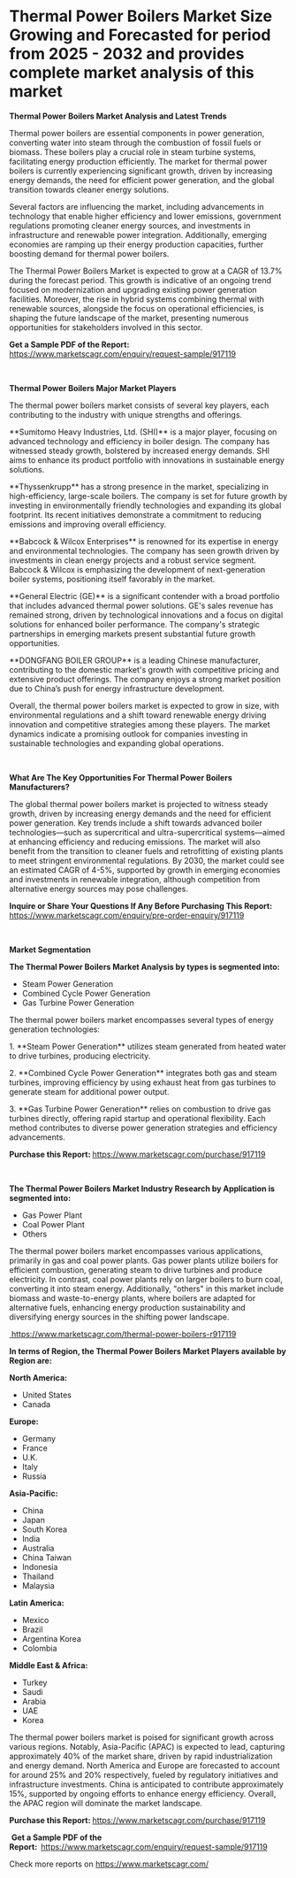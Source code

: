 <p><h1>Thermal Power Boilers Market Size Growing and Forecasted for period from 2025 - 2032 and provides complete market analysis of this market</h1></p><p><strong>Thermal Power Boilers Market Analysis and Latest Trends</strong></p>
<p><p>Thermal power boilers are essential components in power generation, converting water into steam through the combustion of fossil fuels or biomass. These boilers play a crucial role in steam turbine systems, facilitating energy production efficiently. The market for thermal power boilers is currently experiencing significant growth, driven by increasing energy demands, the need for efficient power generation, and the global transition towards cleaner energy solutions.</p><p>Several factors are influencing the market, including advancements in technology that enable higher efficiency and lower emissions, government regulations promoting cleaner energy sources, and investments in infrastructure and renewable power integration. Additionally, emerging economies are ramping up their energy production capacities, further boosting demand for thermal power boilers.</p><p>The Thermal Power Boilers Market is expected to grow at a CAGR of 13.7% during the forecast period. This growth is indicative of an ongoing trend focused on modernization and upgrading existing power generation facilities. Moreover, the rise in hybrid systems combining thermal with renewable sources, alongside the focus on operational efficiencies, is shaping the future landscape of the market, presenting numerous opportunities for stakeholders involved in this sector.</p></p>
<p><strong>Get a Sample PDF of the Report:&nbsp;</strong> <a href="https://www.marketscagr.com/enquiry/request-sample/917119?utm_campaign=3442&utm_medium=2&utm_source=Github&utm_content=ia&utm_term=11042025&utm_id=thermal-power-boilers">https://www.marketscagr.com/enquiry/request-sample/917119</a></p>
<p>&nbsp;</p>
<p><strong>Thermal Power Boilers Major Market Players</strong></p>
<p><p>The thermal power boilers market consists of several key players, each contributing to the industry with unique strengths and offerings. </p><p>**Sumitomo Heavy Industries, Ltd. (SHI)** is a major player, focusing on advanced technology and efficiency in boiler design. The company has witnessed steady growth, bolstered by increased energy demands. SHI aims to enhance its product portfolio with innovations in sustainable energy solutions.</p><p>**Thyssenkrupp** has a strong presence in the market, specializing in high-efficiency, large-scale boilers. The company is set for future growth by investing in environmentally friendly technologies and expanding its global footprint. Its recent initiatives demonstrate a commitment to reducing emissions and improving overall efficiency.</p><p>**Babcock & Wilcox Enterprises** is renowned for its expertise in energy and environmental technologies. The company has seen growth driven by investments in clean energy projects and a robust service segment. Babcock & Wilcox is emphasizing the development of next-generation boiler systems, positioning itself favorably in the market.</p><p>**General Electric (GE)** is a significant contender with a broad portfolio that includes advanced thermal power solutions. GE's sales revenue has remained strong, driven by technological innovations and a focus on digital solutions for enhanced boiler performance. The company's strategic partnerships in emerging markets present substantial future growth opportunities.</p><p>**DONGFANG BOILER GROUP** is a leading Chinese manufacturer, contributing to the domestic market's growth with competitive pricing and extensive product offerings. The company enjoys a strong market position due to China’s push for energy infrastructure development.</p><p>Overall, the thermal power boilers market is expected to grow in size, with environmental regulations and a shift toward renewable energy driving innovation and competitive strategies among these players. The market dynamics indicate a promising outlook for companies investing in sustainable technologies and expanding global operations.</p></p>
<p>&nbsp;</p>
<p><strong>What Are The Key Opportunities For Thermal Power Boilers Manufacturers?</strong></p>
<p><p>The global thermal power boilers market is projected to witness steady growth, driven by increasing energy demands and the need for efficient power generation. Key trends include a shift towards advanced boiler technologies—such as supercritical and ultra-supercritical systems—aimed at enhancing efficiency and reducing emissions. The market will also benefit from the transition to cleaner fuels and retrofitting of existing plants to meet stringent environmental regulations. By 2030, the market could see an estimated CAGR of 4-5%, supported by growth in emerging economies and investments in renewable integration, although competition from alternative energy sources may pose challenges.</p></p>
<p><strong>Inquire or Share Your Questions If Any Before Purchasing This Report:</strong> <a href="https://www.marketscagr.com/enquiry/pre-order-enquiry/917119?utm_campaign=3442&utm_medium=2&utm_source=Github&utm_content=ia&utm_term=11042025&utm_id=thermal-power-boilers">https://www.marketscagr.com/enquiry/pre-order-enquiry/917119</a></p>
<p>&nbsp;</p>
<p><strong>Market Segmentation</strong></p>
<p><strong>The Thermal Power Boilers Market Analysis by types is segmented into:</strong></p>
<p><ul><li>Steam Power Generation</li><li>Combined Cycle Power Generation</li><li>Gas Turbine Power Generation</li></ul></p>
<p><p>The thermal power boilers market encompasses several types of energy generation technologies: </p><p>1. **Steam Power Generation** utilizes steam generated from heated water to drive turbines, producing electricity. </p><p>2. **Combined Cycle Power Generation** integrates both gas and steam turbines, improving efficiency by using exhaust heat from gas turbines to generate steam for additional power output. </p><p>3. **Gas Turbine Power Generation** relies on combustion to drive gas turbines directly, offering rapid startup and operational flexibility. Each method contributes to diverse power generation strategies and efficiency advancements.</p></p>
<p><strong>Purchase this Report:&nbsp;</strong><a href="https://www.marketscagr.com/purchase/917119?utm_campaign=3442&utm_medium=2&utm_source=Github&utm_content=ia&utm_term=11042025&utm_id=thermal-power-boilers">https://www.marketscagr.com/purchase/917119</a></p>
<p>&nbsp;</p>
<p><strong>The Thermal Power Boilers Market Industry Research by Application is segmented into:</strong></p>
<p><ul><li>Gas Power Plant</li><li>Coal Power Plant</li><li>Others</li></ul></p>
<p><p>The thermal power boilers market encompasses various applications, primarily in gas and coal power plants. Gas power plants utilize boilers for efficient combustion, generating steam to drive turbines and produce electricity. In contrast, coal power plants rely on larger boilers to burn coal, converting it into steam energy. Additionally, "others" in this market include biomass and waste-to-energy plants, where boilers are adapted for alternative fuels, enhancing energy production sustainability and diversifying energy sources in the shifting power landscape.</p></p>
<p><a href="https://www.marketscagr.com/thermal-power-boilers-r917119?utm_campaign=3442&utm_medium=2&utm_source=Github&utm_content=ia&utm_term=11042025&utm_id=thermal-power-boilers">&nbsp;https://www.marketscagr.com/thermal-power-boilers-r917119</a></p>
<p><strong>In terms of Region, the Thermal Power Boilers Market Players available by Region are:</strong></p>
<p>
    <p> <strong> North America: </strong>
        <ul>
            <li>United States</li>
            <li>Canada</li>
        </ul>
        </p> 
    <p> <strong> Europe: </strong>
        <ul>
            <li>Germany</li>
            <li>France</li>
            <li>U.K.</li>
            <li>Italy</li>
            <li>Russia</li>
        </ul>
        </p> 
    <p> <strong> Asia-Pacific: </strong>
        <ul>
            <li>China</li>
            <li>Japan</li>
            <li>South Korea</li>
            <li>India</li>
            <li>Australia</li>
            <li>China Taiwan</li>
            <li>Indonesia</li>
            <li>Thailand</li>
            <li>Malaysia</li>
        </ul>
        </p> 
    <p> <strong> Latin America: </strong>
        <ul>
            <li>Mexico</li>
            <li>Brazil</li>
            <li>Argentina Korea</li>
            <li>Colombia</li>
        </ul>
        </p> 
    <p> <strong> Middle East & Africa: </strong>
        <ul>
            <li>Turkey</li>
            <li>Saudi</li>
            <li>Arabia</li>
            <li>UAE</li>
            <li>Korea</li>
        </ul>
    </p>
    </p>
<p><p>The thermal power boilers market is poised for significant growth across various regions. Notably, Asia-Pacific (APAC) is expected to lead, capturing approximately 40% of the market share, driven by rapid industrialization and energy demand. North America and Europe are forecasted to account for around 25% and 20% respectively, fueled by regulatory initiatives and infrastructure investments. China is anticipated to contribute approximately 15%, supported by ongoing efforts to enhance energy efficiency. Overall, the APAC region will dominate the market landscape.</p></p>
<p><strong>Purchase this Report: </strong><a href="https://www.marketscagr.com/purchase/917119?utm_campaign=3442&utm_medium=2&utm_source=Github&utm_content=ia&utm_term=11042025&utm_id=thermal-power-boilers">https://www.marketscagr.com/purchase/917119</a></p>
<p>&nbsp;<strong>Get a Sample PDF of the Report:&nbsp;&nbsp;</strong><a href="https://www.marketscagr.com/enquiry/request-sample/917119?utm_campaign=3442&utm_medium=2&utm_source=Github&utm_content=ia&utm_term=11042025&utm_id=thermal-power-boilers">https://www.marketscagr.com/enquiry/request-sample/917119</a></p>
<p><strong></strong></p>
<p>Check more reports on <a href="https://www.marketscagr.com/?utm_campaign=3442&utm_medium=2&utm_source=Github&utm_content=ia&utm_term=11042025&utm_id=thermal-power-boilers">https://www.marketscagr.com/</a></p>